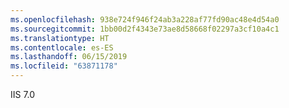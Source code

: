 ```yaml
---
ms.openlocfilehash: 938e724f946f24ab3a228af77fd90ac48e4d54a0
ms.sourcegitcommit: 1bb00d2f4343e73ae8d58668f02297a3cf10a4c1
ms.translationtype: HT
ms.contentlocale: es-ES
ms.lasthandoff: 06/15/2019
ms.locfileid: "63871178"
---
```

IIS 7.0